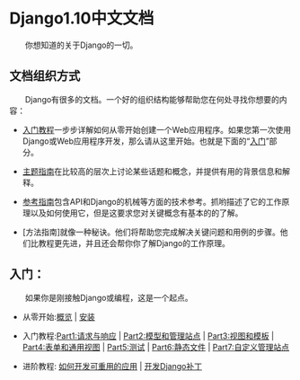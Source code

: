 # Django1.10中文文档

　　你想知道的关于Django的一切。

## 文档组织方式

　　Django有很多的文档。一个好的组织结构能够帮助您在何处寻找你想要的内容：

* [入门教程]()一步步详解如何从零开始创建一个Web应用程序。如果您第一次使用Django或Web应用程序开发，那么请从这里开始。也就是下面的“[入门](#first_steps)”部分。

* [主题指南]()在比较高的层次上讨论某些话题和概念，并提供有用的背景信息和解释。

* [参考指南]()包含API和Django的机械等方面的技术参考。抓哟描述了它的工作原理以及如何使用它，但是这要求您对关键概念有基本的的了解。

* [方法指南]就像一种秘诀。他们将帮助您完成解决关键问题和用例的步骤。他们比教程更先进，并且还会帮你你了解Django的工作原理。

## <span id = "first_steps">入门：</span>

　　如果你是刚接触Django或编程，这是一个起点。

* 从零开始:[概览]() | [安装]()

* 入门教程:[Part1:请求与响应](https://github.com/jhao104/django-chinese-docs-1.10/blob/master/intro/tutorial01/%E5%BC%80%E5%8F%91%E7%AC%AC%E4%B8%80%E4%B8%AADjango%E5%BA%94%E7%94%A8%2CPart1.md) | [Part2:模型和管理站点](https://github.com/jhao104/django-chinese-docs-1.10/blob/master/intro/tutorial02/%E5%BC%80%E5%8F%91%E7%AC%AC%E4%B8%80%E4%B8%AADjango%E5%BA%94%E7%94%A8%2CPart2.md) | [Part3:视图和模板]() | [Part4:表单和通用视图]() | [Part5:测试]() | [Part6:静态文件]() | [Part7:自定义管理站点]()

* 进阶教程: [如何开发可重用的应用]() | [开发Django补丁]()

